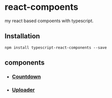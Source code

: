 # react-compoents

my react based compoents with typescript.

## Installation

```
npm install typescript-react-components --save
```

## components

- ### [Countdown](https://github.com/sundaypig/react-components/blob/master/src/components/Countdown/doc.md)
- ### [Uploader](https://github.com/sundaypig/react-components/blob/master/src/components/Uploader/doc.md)
